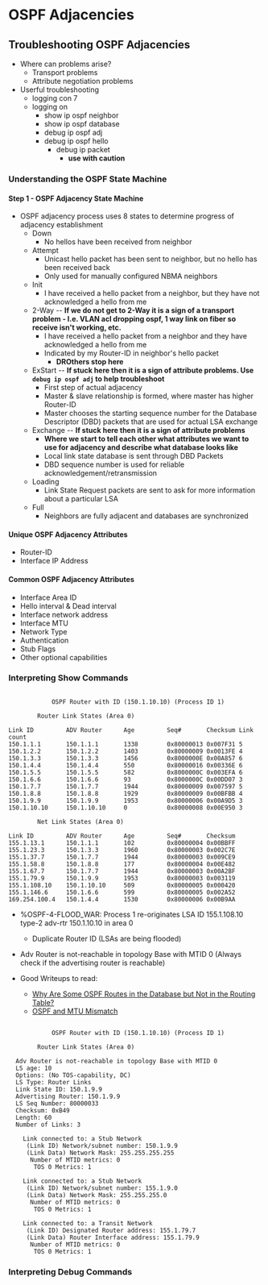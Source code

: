 # OSPF Adjacencies

## Troubleshooting OSPF Adjacencies
- Where can problems arise?
  - Transport problems
  - Attribute negotiation problems
- Userful troubleshooting 
  - logging con 7
  - logging on
    - show ip ospf neighbor
    - show ip ospf database
    - debug ip ospf adj
    - debug ip ospf hello
      - debug ip packet
        - **use with caution**

### Understanding the OSPF State Machine
#### Step 1 - OSPF Adjacency State Machine
  - OSPF adjacency process uses 8 states to determine progress of adjacency establishment
    - Down
      - No hellos have been received from neighbor
    - Attempt
      - Unicast hello packet has been sent to neighbor, but no hello has been received back
      - Only used for manually configured NBMA neighbors
    - Init
      - I have received a hello packet from a neighbor, but they have not acknowledged a hello from me
    - 2-Way -- **If we do not get to 2-Way it is a sign of a transport problem - I.e. VLAN acl dropping ospf, 1 way link on fiber so receive isn't working, etc.**
      - I have received a hello packet from a neighbor and they have acknowledged a hello from me
      - Indicated by my Router-ID in neighbor's hello packet
        - **DROthers stop here**
    - ExStart -- **If stuck here then it is a sign of attribute problems. Use ```debug ip ospf adj``` to help troubleshoot**
      - First step of actual adjacency
      - Master & slave relationship is formed, where master has higher Router-ID
      - Master chooses the starting sequence number for the Database Descriptor (DBD) packets that are used for actual LSA exchange
    - Exchange -- **If stuck here then it is a sign of attribute problems**
      - **Where we start to tell each other what attributes we want to use for adjacency and describe what database looks like**
      - Local link state database is sent through DBD Packets
      - DBD sequence number is used for reliable acknowledgement/retransmission
    - Loading
      - Link State Request packets are sent to ask for more information about a particular LSA
    - Full
      - Neighbors are fully adjacent and databases are synchronized

#### Unique OSPF Adjacency Attributes
  - Router-ID
  - Interface IP Address
#### Common OSPF Adjacency Attributes
  - Interface Area ID
  - Hello interval & Dead interval
  - Interface network address
  - Interface MTU
  - Network Type
  - Authentication
  - Stub Flags
  - Other optional capabilities

### Interpreting Show Commands

```R10#show ip ospf database 

            OSPF Router with ID (150.1.10.10) (Process ID 1)

		Router Link States (Area 0)

Link ID         ADV Router      Age         Seq#       Checksum Link count
150.1.1.1       150.1.1.1       1338        0x80000013 0x007F31 5
150.1.2.2       150.1.2.2       1403        0x80000009 0x0013FE 4
150.1.3.3       150.1.3.3       1456        0x8000000E 0x00A857 6
150.1.4.4       150.1.4.4       550         0x80000016 0x00336E 6
150.1.5.5       150.1.5.5       582         0x8000000C 0x003EFA 6
150.1.6.6       150.1.6.6       93          0x8000000C 0x00DD07 3
150.1.7.7       150.1.7.7       1944        0x80000009 0x007597 5
150.1.8.8       150.1.8.8       1929        0x80000009 0x00BFBB 4
150.1.9.9       150.1.9.9       1953        0x80000006 0x00A9D5 3
150.1.10.10     150.1.10.10     0           0x80000008 0x00E950 3

		Net Link States (Area 0)

Link ID         ADV Router      Age         Seq#       Checksum
155.1.13.1      150.1.1.1       102         0x80000004 0x00BBFF
155.1.23.3      150.1.3.3       1960        0x80000003 0x002C7E
155.1.37.7      150.1.7.7       1944        0x80000003 0x009CE9
155.1.58.8      150.1.8.8       177         0x80000004 0x00E482
155.1.67.7      150.1.7.7       1944        0x80000003 0x00A2BF
155.1.79.9      150.1.9.9       1953        0x80000003 0x003119
155.1.108.10    150.1.10.10     509         0x80000005 0x000420
155.1.146.6     150.1.6.6       599         0x80000005 0x002A52
169.254.100.4   150.1.4.4       1530        0x80000006 0x00B9AA
```

- %OSPF-4-FLOOD_WAR: Process 1 re-originates LSA ID 155.1.108.10 type-2 adv-rtr 150.1.10.10 in area 0
  - Duplicate Router ID (LSAs are being flooded)

- Adv Router is not-reachable in topology Base with MTID 0 (Always check if the advertising router is reachable)
- Good Writeups to read:
  - [Why Are Some OSPF Routes in the Database but Not in the Routing Table?](https://www.cisco.com/c/en/us/support/docs/ip/open-shortest-path-first-ospf/7112-26.html)
  - [OSPF and MTU Mismatch](https://ine.com/blog/2011-03-30-ospf-and-mtu-mismatch)
```R10#show ip ospf database router 150.1.9.9

            OSPF Router with ID (150.1.10.10) (Process ID 1)

		Router Link States (Area 0)

  Adv Router is not-reachable in topology Base with MTID 0
  LS age: 10
  Options: (No TOS-capability, DC)
  LS Type: Router Links
  Link State ID: 150.1.9.9
  Advertising Router: 150.1.9.9
  LS Seq Number: 80000033
  Checksum: 0xB49
  Length: 60
  Number of Links: 3

    Link connected to: a Stub Network
     (Link ID) Network/subnet number: 150.1.9.9
     (Link Data) Network Mask: 255.255.255.255
      Number of MTID metrics: 0
       TOS 0 Metrics: 1

    Link connected to: a Stub Network
     (Link ID) Network/subnet number: 155.1.9.0
     (Link Data) Network Mask: 255.255.255.0
      Number of MTID metrics: 0
       TOS 0 Metrics: 1

    Link connected to: a Transit Network
     (Link ID) Designated Router address: 155.1.79.7
     (Link Data) Router Interface address: 155.1.79.9
      Number of MTID metrics: 0
       TOS 0 Metrics: 1
```
### Interpreting Debug Commands

